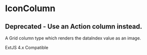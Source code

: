 IconColumn
===========

Deprecated - Use an Action column instead.
-----------

A Grid column type which renders the dataIndex value as an image.

ExtJS 4.x Compatible
